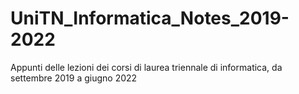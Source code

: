 # UniTN_Informatica_Notes_2019-2022
Appunti delle lezioni dei corsi di laurea triennale di informatica, da settembre 2019 a giugno 2022

